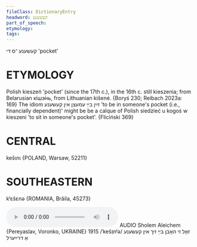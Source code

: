 ```yaml
---
fileClass: DictionaryEntry
headword: קעשענע
part_of_speech: 
etymology: 
tags: 
---
```

קעשענע
־ס
די
'pocket'

ETYMOLOGY
===========
Polish kieszeń 'pocket' (since the 17th c.), in the 16th c. still kieszenia; from Belarusian кішэ́нь, from Lithuanian kišenė.
{Boryś 230; Reibach 2023a: 169}
The idiom זײַן בײַ עמעצן אין קעשענע 'to be in someone's pocket (i.e., financially dependent)' might be be a calque of Polish siedzieć u kogoś w kieszeni 'to sit in someone's pocket'.
{Fliciński 369}

CENTRAL
========

kešɩnɩ {POLAND, Warsaw, 52211}

SOUTHEASTERN
==============

kʲɛšɛnə {ROMANIA, Brăila, 45273}

<audio controls src="https://ia801501.us.archive.org/26/items/SholemAleichemLexicon/Sholem-Aleichem%20-%20ven%20ikh%20bin%20rotshild%201915%20-%20zol%20zi%20hobn%20ba%20zikh%20in%20keshene%20a%20drayerl.mp3"></audio>
AUDIO Sholem Aleichem {Pereyaslav, Voronko, UKRAINE} 1915
/ˈkešɪnʲə/
זאָל זי האָבן בײַ זיך אין קעשענע אַ דרײַערל